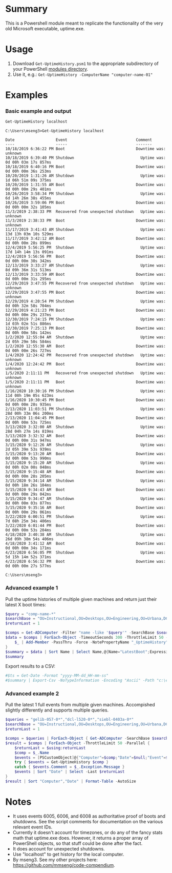 # Summary
This is a Powershell module meant to replicate the functionality of the very old Microsoft executable, uptime.exe.

# Usage
1. Download `Get-UptimeHistory.psm1` to the appropriate subdirectory of your PowerShell [modules directory](https://github.com/engrit-illinois/how-to-install-a-custom-powershell-module).
2. Use it, e.g.: `Get-UptimeHistory -ComputerName "computer-name-01"`

# Examples

### Basic example and output
```powershell
Get-UptimeHistory localhost
```

```
C:\Users\mseng3>Get-UptimeHistory localhost

Date                  Event                              Comment
----                  -----                              -------
10/18/2019 6:36:22 PM Boot                               Downtime was: unknown
10/18/2019 6:39:40 PM Shutdown                             Uptime was: 0d 00h 03m 17s 857ms
10/18/2019 6:40:16 PM Boot                               Downtime was: 0d 00h 00m 36s 253ms
10/20/2019 1:31:26 AM Shutdown                             Uptime was: 1d 06h 51m 09s 375ms
10/20/2019 1:31:55 AM Boot                               Downtime was: 0d 00h 00m 29s 401ms
10/26/2019 3:58:34 PM Shutdown                             Uptime was: 6d 14h 26m 38s 455ms
10/26/2019 3:59:06 PM Boot                               Downtime was: 0d 00h 00m 32s 105ms
11/3/2019 2:38:33 PM  Recovered from unexpected shutdown   Uptime was: unknown
11/3/2019 2:38:33 PM  Boot                               Downtime was: unknown
11/17/2019 3:41:43 AM Shutdown                             Uptime was: 13d 13h 03m 10s 529ms
11/17/2019 3:42:12 AM Boot                               Downtime was: 0d 00h 00m 28s 899ms
12/4/2019 5:56:25 PM  Shutdown                             Uptime was: 17d 14h 14m 13s 091ms
12/4/2019 5:56:56 PM  Boot                               Downtime was: 0d 00h 00m 30s 342ms
12/13/2019 3:33:27 AM Shutdown                             Uptime was: 8d 09h 36m 31s 513ms
12/13/2019 3:33:59 AM Boot                               Downtime was: 0d 00h 00m 31s 295ms
12/29/2019 3:47:55 PM Recovered from unexpected shutdown   Uptime was: unknown
12/29/2019 3:47:55 PM Boot                               Downtime was: unknown
12/29/2019 4:20:54 PM Shutdown                             Uptime was: 0d 00h 32m 58s 704ms
12/29/2019 4:21:23 PM Boot                               Downtime was: 0d 00h 00m 29s 237ms
12/30/2019 7:24:15 PM Shutdown                             Uptime was: 1d 03h 02m 51s 886ms
12/30/2019 7:25:13 PM Boot                               Downtime was: 0d 00h 00m 58s 142ms
1/2/2020 12:55:04 AM  Shutdown                             Uptime was: 2d 05h 29m 50s 584ms
1/2/2020 12:55:30 AM  Boot                               Downtime was: 0d 00h 00m 26s 727ms
1/4/2020 12:24:42 PM  Recovered from unexpected shutdown   Uptime was: unknown
1/4/2020 12:24:42 PM  Boot                               Downtime was: unknown
1/5/2020 2:11:11 PM   Recovered from unexpected shutdown   Uptime was: unknown
1/5/2020 2:11:11 PM   Boot                               Downtime was: unknown
1/16/2020 10:30:16 PM Shutdown                             Uptime was: 11d 08h 19m 05s 623ms
1/16/2020 10:30:45 PM Boot                               Downtime was: 0d 00h 00m 28s 935ms
2/13/2020 11:03:51 PM Shutdown                             Uptime was: 28d 00h 33m 06s 200ms
2/13/2020 11:04:45 PM Boot                               Downtime was: 0d 00h 00m 53s 725ms
3/13/2020 3:32:00 AM  Shutdown                             Uptime was: 28d 04h 27m 14s 819ms
3/13/2020 3:32:32 AM  Boot                               Downtime was: 0d 00h 00m 31s 947ms
3/15/2020 9:12:26 AM  Shutdown                             Uptime was: 2d 05h 39m 53s 939ms
3/15/2020 9:13:20 AM  Boot                               Downtime was: 0d 00h 00m 53s 990ms
3/15/2020 9:15:20 AM  Shutdown                             Uptime was: 0d 00h 02m 00s 048ms
3/15/2020 9:15:48 AM  Boot                               Downtime was: 0d 00h 00m 28s 205ms
3/15/2020 9:34:14 AM  Shutdown                             Uptime was: 0d 00h 18m 26s 104ms
3/15/2020 9:34:43 AM  Boot                               Downtime was: 0d 00h 00m 29s 042ms
3/15/2020 9:34:47 AM  Shutdown                             Uptime was: 0d 00h 00m 03s 877ms
3/15/2020 9:35:16 AM  Boot                               Downtime was: 0d 00h 00m 29s 061ms
3/22/2020 6:00:51 PM  Shutdown                             Uptime was: 7d 08h 25m 34s 406ms
3/22/2020 6:01:44 PM  Boot                               Downtime was: 0d 00h 00m 53s 204ms
4/18/2020 3:40:38 AM  Shutdown                             Uptime was: 26d 09h 38m 54s 406ms
4/18/2020 3:41:12 AM  Boot                               Downtime was: 0d 00h 00m 34s 171ms
4/23/2020 6:56:05 PM  Shutdown                             Uptime was: 5d 15h 14m 52s 371ms
4/23/2020 6:56:32 PM  Boot                               Downtime was: 0d 00h 00m 27s 577ms

C:\Users\mseng3>
```

### Advanced example 1
Pull the uptime histories of multiple given machines and return just their latest X boot times:
```powershell
$query = "comp-name-*"
$searchBase = "OU=Instructional,OU=Desktops,OU=Engineering,OU=Urbana,DC=ad,DC=uillinois,DC=edu"
$returnLast = 1

$comps = Get-ADComputer -Filter "name -like '$query'" -SearchBase $searchBase
$data = $comps | ForEach-Object -TimeoutSeconds 300 -ThrottleLimit 50 -Parallel {
    $_ | Add-Member -PassThru -Force -NotePropertyName "_UptimeHistory" -NotePropertyValue (Get-UptimeHistory -ComputerName $_.Name -ErrorAction Ignore | Sort Date)
}
$summary = $data | Sort Name | Select Name,@{Name="LatestBoot";Expression={$_._UptimeHistory | Select -ExpandProperty Date | Select -Last $returnLast}}
$summary
```

Export results to a CSV:
```powershell
#$ts = Get-Date -Format "yyyy-MM-dd_HH-mm-ss"
#$summary | Export-Csv -NoTypeInformation -Encoding "Ascii" -Path "c:\engrit\logs\UptimeHistory_$($ts).csv"
```

### Advanced example 2
Pull the latest 1 full events from multiple given machines. Accompished slightly differently and supports multiple queries.
```powershell
$queries = "gelib-057-0*","dcl-l520-0*","siebl-0403a-0*"
$searchBase = "OU=Instructional,OU=Desktops,OU=Engineering,OU=Urbana,DC=ad,DC=uillinois,DC=edu"
$returnLast = 1

$comps = $queries | ForEach-Object { Get-ADComputer -SearchBase $searchBase -Filter "name -like `"$_`"" -Properties "*" }
$result = $comps | ForEach-Object -ThrottleLimit 50 -Parallel {
    $returnLast = $using:returnLast
    $comp = $_.Name
    $events = [PSCustomObject]@{"Computer"=$comp;"Date"=$null;"Event"=$null;"Comment"=$null}
    try { $events = Get-UptimeHistory $comp }
    catch { $events.Comment = $_.Exception.Message }
    $events | Sort "Date" | Select -Last $returnLast
}
$result | Sort "Computer","Date" | Format-Table -AutoSize
```

# Notes
- It uses events 6005, 6006, and 6008 as authoritative proof of boots and shutdowns. See the script comments for documentation on the various relevant event IDs.
- Currently it doesn't account for timezones, or do any of the fancy stats math that uptime.exe does. However, it returns a proper array of PowerShell objects, so that stuff could be done after the fact.
- It does account for unexpected shutdowns.
- Use "localhost" to get history for the local computer.
- By mseng3. See my other projects here: https://github.com/mmseng/code-compendium.
